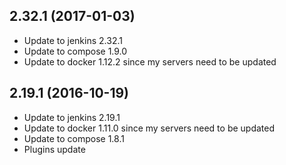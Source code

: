 
## 2.32.1 (2017-01-03)
- Update to jenkins 2.32.1
- Update to compose 1.9.0
- Update to docker 1.12.2 since my servers need to be updated

## 2.19.1 (2016-10-19)
- Update to jenkins 2.19.1
- Update to docker 1.11.0 since my servers need to be updated
- Update to compose 1.8.1
- Plugins update
